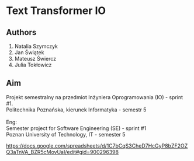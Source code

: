 # Text Transformer IO
## Authors
1) Natalia Szymczyk
2) Jan Świątek
3) Mateusz Świercz
4) Julia Tokłowicz

## Aim
Projekt semestralny na przedmiot Inżyniera Oprogramowania (IO) - sprint #1. \
Politechnika Poznańska, kierunek Informatyka - semestr 5 \
\
Eng: \
Semester project for Software Engineering (SE) - sprint #1 \
Poznan University of Technology, IT - semester 5

https://docs.google.com/spreadsheets/d/1C7bCqS3CheD7HcGyP8bZF2OZQ3aTnVA_BZR5cMovUaI/edit#gid=900296398
